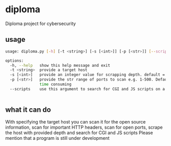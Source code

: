 # diploma
Diploma project for cybersecurity


## usage

``` bash
usage: diploma.py [-h] [-t <string>] [-s [<int>]] [-p [<str>]] [--scripts]

options:
  -h, --help   show this help message and exit
  -t <string>  provide a target host
  -s [<int>]   provide an integer value for scrapping depth. default = 1, only provided host is scanning
  -p [<str>]   provide the str range of ports to scan e.g. 1-500. Default is 1-65535, mention that it might be
               time consuming
  --scripts    use this argument to search for CGI and JS scripts on a target host
                                                                                       
```

## what it can do
With specifying the target host you can scan it for the open source information, scan for important HTTP headers, scan for open ports, scrape the host with provided depth and search for CGI and JS scripts
Please mention that a program is still under development 
